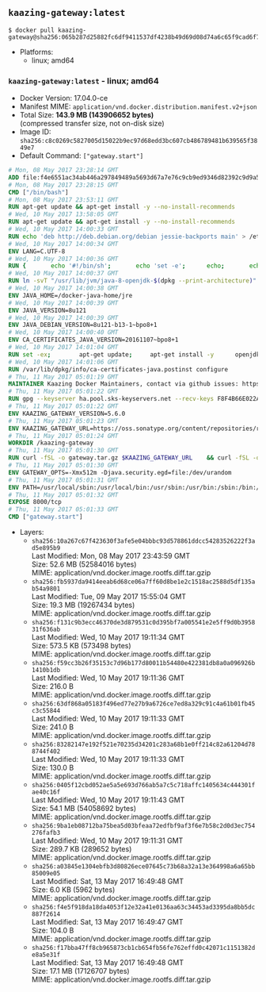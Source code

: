 ## `kaazing-gateway:latest`

```console
$ docker pull kaazing-gateway@sha256:065b287d25882fc6df9411537df4238b49d69d08d74a6c65f9cad6f738d17e31
```

-	Platforms:
	-	linux; amd64

### `kaazing-gateway:latest` - linux; amd64

-	Docker Version: 17.04.0-ce
-	Manifest MIME: `application/vnd.docker.distribution.manifest.v2+json`
-	Total Size: **143.9 MB (143906652 bytes)**  
	(compressed transfer size, not on-disk size)
-	Image ID: `sha256:c8c0269c5827005d15022b9ec97d68edd3bc607cb486789481b639565f3849e7`
-	Default Command: `["gateway.start"]`

```dockerfile
# Mon, 08 May 2017 23:28:14 GMT
ADD file:f4e6551ac34ab446a297849489a5693d67a7e76c9cb9ed9346d82392c9d9a5fe in / 
# Mon, 08 May 2017 23:28:15 GMT
CMD ["/bin/bash"]
# Mon, 08 May 2017 23:53:11 GMT
RUN apt-get update && apt-get install -y --no-install-recommends 		ca-certificates 		curl 		wget 	&& rm -rf /var/lib/apt/lists/*
# Wed, 10 May 2017 13:58:05 GMT
RUN apt-get update && apt-get install -y --no-install-recommends 		bzip2 		unzip 		xz-utils 	&& rm -rf /var/lib/apt/lists/*
# Wed, 10 May 2017 14:00:33 GMT
RUN echo 'deb http://deb.debian.org/debian jessie-backports main' > /etc/apt/sources.list.d/jessie-backports.list
# Wed, 10 May 2017 14:00:34 GMT
ENV LANG=C.UTF-8
# Wed, 10 May 2017 14:00:36 GMT
RUN { 		echo '#!/bin/sh'; 		echo 'set -e'; 		echo; 		echo 'dirname "$(dirname "$(readlink -f "$(which javac || which java)")")"'; 	} > /usr/local/bin/docker-java-home 	&& chmod +x /usr/local/bin/docker-java-home
# Wed, 10 May 2017 14:00:37 GMT
RUN ln -svT "/usr/lib/jvm/java-8-openjdk-$(dpkg --print-architecture)" /docker-java-home
# Wed, 10 May 2017 14:00:38 GMT
ENV JAVA_HOME=/docker-java-home/jre
# Wed, 10 May 2017 14:00:39 GMT
ENV JAVA_VERSION=8u121
# Wed, 10 May 2017 14:00:39 GMT
ENV JAVA_DEBIAN_VERSION=8u121-b13-1~bpo8+1
# Wed, 10 May 2017 14:00:40 GMT
ENV CA_CERTIFICATES_JAVA_VERSION=20161107~bpo8+1
# Wed, 10 May 2017 14:01:04 GMT
RUN set -ex; 		apt-get update; 	apt-get install -y 		openjdk-8-jre-headless="$JAVA_DEBIAN_VERSION" 		ca-certificates-java="$CA_CERTIFICATES_JAVA_VERSION" 	; 	rm -rf /var/lib/apt/lists/*; 		[ "$(readlink -f "$JAVA_HOME")" = "$(docker-java-home)" ]; 		update-alternatives --get-selections | awk -v home="$(readlink -f "$JAVA_HOME")" 'index($3, home) == 1 { $2 = "manual"; print | "update-alternatives --set-selections" }'; 	update-alternatives --query java | grep -q 'Status: manual'
# Wed, 10 May 2017 14:01:06 GMT
RUN /var/lib/dpkg/info/ca-certificates-java.postinst configure
# Thu, 11 May 2017 05:01:19 GMT
MAINTAINER Kaazing Docker Maintainers, contact via github issues: https://github.com/kaazing/gateway.docker/issues
# Thu, 11 May 2017 05:01:22 GMT
RUN gpg --keyserver ha.pool.sks-keyservers.net --recv-keys F8F4B66E022A4668E532DAC03AA0B82C385B4D59
# Thu, 11 May 2017 05:01:22 GMT
ENV KAAZING_GATEWAY_VERSION=5.6.0
# Thu, 11 May 2017 05:01:23 GMT
ENV KAAZING_GATEWAY_URL=https://oss.sonatype.org/content/repositories/releases/org/kaazing/gateway.distribution/5.6.0/gateway.distribution-5.6.0.tar.gz
# Thu, 11 May 2017 05:01:24 GMT
WORKDIR /kaazing-gateway
# Thu, 11 May 2017 05:01:30 GMT
RUN curl -fSL -o gateway.tar.gz $KAAZING_GATEWAY_URL 	&& curl -fSL -o gateway.tar.gz.asc ${KAAZING_GATEWAY_URL}.asc 	&& gpg --verify gateway.tar.gz.asc 	&& tar -xvf gateway.tar.gz --strip-components=1 	&& rm gateway.tar.gz*
# Thu, 11 May 2017 05:01:30 GMT
ENV GATEWAY_OPTS=-Xmx512m -Djava.security.egd=file:/dev/urandom
# Thu, 11 May 2017 05:01:31 GMT
ENV PATH=/usr/local/sbin:/usr/local/bin:/usr/sbin:/usr/bin:/sbin:/bin:/kaazing-gateway/bin
# Thu, 11 May 2017 05:01:32 GMT
EXPOSE 8000/tcp
# Thu, 11 May 2017 05:01:33 GMT
CMD ["gateway.start"]
```

-	Layers:
	-	`sha256:10a267c67f423630f3afe5e04bbbc93d578861ddcc54283526222f3ad5e895b9`  
		Last Modified: Mon, 08 May 2017 23:43:59 GMT  
		Size: 52.6 MB (52584016 bytes)  
		MIME: application/vnd.docker.image.rootfs.diff.tar.gzip
	-	`sha256:fb5937da9414eeab6d68ce06a7ff60d8be1e2c1518ac2588d5df135ab54a9801`  
		Last Modified: Tue, 09 May 2017 15:55:04 GMT  
		Size: 19.3 MB (19267434 bytes)  
		MIME: application/vnd.docker.image.rootfs.diff.tar.gzip
	-	`sha256:f131c9b3ecc46370de3d879531c0d395bf7a005541e2e5ff9d0b395831f636ab`  
		Last Modified: Wed, 10 May 2017 19:11:34 GMT  
		Size: 573.5 KB (573498 bytes)  
		MIME: application/vnd.docker.image.rootfs.diff.tar.gzip
	-	`sha256:f59cc3b26f35153c7d96b177d80011b54480e422381db8a0a096926b1410b1db`  
		Last Modified: Wed, 10 May 2017 19:11:36 GMT  
		Size: 216.0 B  
		MIME: application/vnd.docker.image.rootfs.diff.tar.gzip
	-	`sha256:63df868a05183f496ed77e27b9a6726ce7ed8a329c91c4a61b01fb45c3c55844`  
		Last Modified: Wed, 10 May 2017 19:11:33 GMT  
		Size: 241.0 B  
		MIME: application/vnd.docker.image.rootfs.diff.tar.gzip
	-	`sha256:83282147e192f521e70235d34201c283a68b1e0ff214c82a61204d788744f402`  
		Last Modified: Wed, 10 May 2017 19:11:33 GMT  
		Size: 130.0 B  
		MIME: application/vnd.docker.image.rootfs.diff.tar.gzip
	-	`sha256:0405f12cbd052ae5a5e693d766ab5a7c5c718affc1405634c444301fae40c16f`  
		Last Modified: Wed, 10 May 2017 19:11:43 GMT  
		Size: 54.1 MB (54058692 bytes)  
		MIME: application/vnd.docker.image.rootfs.diff.tar.gzip
	-	`sha256:9ba1eb08712ba75bea5d03bfeaa72edfbf9af3f6e7b58c2d0d3ec754276fafb3`  
		Last Modified: Wed, 10 May 2017 19:11:31 GMT  
		Size: 289.7 KB (289652 bytes)  
		MIME: application/vnd.docker.image.rootfs.diff.tar.gzip
	-	`sha256:a03845e1304ebfb3d80826ece07645c73b68a32a13e364998a6a65bb85009e05`  
		Last Modified: Sat, 13 May 2017 16:49:48 GMT  
		Size: 6.0 KB (5962 bytes)  
		MIME: application/vnd.docker.image.rootfs.diff.tar.gzip
	-	`sha256:f4e5f918da18da4053f12e32a41e0136aa63c34453ad3395da8bb5dc887f2614`  
		Last Modified: Sat, 13 May 2017 16:49:47 GMT  
		Size: 104.0 B  
		MIME: application/vnd.docker.image.rootfs.diff.tar.gzip
	-	`sha256:f17bba47ff8cb965873cb1cb654fb56fe762effd0c42071c1151382de8a5e31f`  
		Last Modified: Sat, 13 May 2017 16:49:48 GMT  
		Size: 17.1 MB (17126707 bytes)  
		MIME: application/vnd.docker.image.rootfs.diff.tar.gzip
